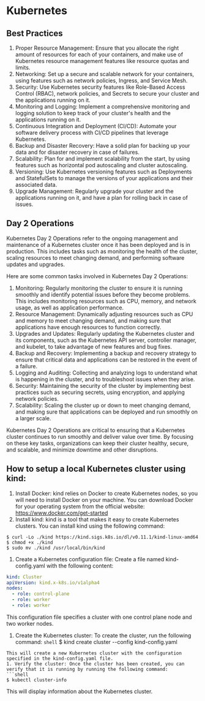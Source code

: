 # Kubernetes

## Best Practices

1. Proper Resource Management: Ensure that you allocate the right amount of resources for each of your containers, and make use of Kubernetes resource management features like resource quotas and limits.
1. Networking: Set up a secure and scalable network for your containers, using features such as network policies, Ingress, and Service Mesh.
1. Security: Use Kubernetes security features like Role-Based Access Control (RBAC), network policies, and Secrets to secure your cluster and the applications running on it.
1. Monitoring and Logging: Implement a comprehensive monitoring and logging solution to keep track of your cluster's health and the applications running on it.
1. Continuous Integration and Deployment (CI/CD): Automate your software delivery process with CI/CD pipelines that leverage Kubernetes.
1. Backup and Disaster Recovery: Have a solid plan for backing up your data and for disaster recovery in case of failures.
1. Scalability: Plan for and implement scalability from the start, by using features such as horizontal pod autoscaling and cluster autoscaling.
1. Versioning: Use Kubernetes versioning features such as Deployments and StatefulSets to manage the versions of your applications and their associated data.
1. Upgrade Management: Regularly upgrade your cluster and the applications running on it, and have a plan for rolling back in case of issues.

## Day 2 Operations

Kubernetes Day 2 Operations refer to the ongoing management and maintenance of a Kubernetes cluster once it has been deployed and is in production. This includes tasks such as monitoring the health of the cluster, scaling resources to meet changing demand, and performing software updates and upgrades.

Here are some common tasks involved in Kubernetes Day 2 Operations:

1. Monitoring: Regularly monitoring the cluster to ensure it is running smoothly and identify potential issues before they become problems. This includes monitoring resources such as CPU, memory, and network usage, as well as application performance.
1. Resource Management: Dynamically adjusting resources such as CPU and memory to meet changing demand, and making sure that applications have enough resources to function correctly.
1. Upgrades and Updates: Regularly updating the Kubernetes cluster and its components, such as the Kubernetes API server, controller manager, and kubelet, to take advantage of new features and bug fixes.
1. Backup and Recovery: Implementing a backup and recovery strategy to ensure that critical data and applications can be restored in the event of a failure.
1. Logging and Auditing: Collecting and analyzing logs to understand what is happening in the cluster, and to troubleshoot issues when they arise.
1. Security: Maintaining the security of the cluster by implementing best practices such as securing secrets, using encryption, and applying network policies.
1. Scalability: Scaling the cluster up or down to meet changing demand, and making sure that applications can be deployed and run smoothly on a larger scale.

Kubernetes Day 2 Operations are critical to ensuring that a Kubernetes cluster continues to run smoothly and deliver value over time. By focusing on these key tasks, organizations can keep their cluster healthy, secure, and scalable, and minimize downtime and other disruptions.

## How to setup a local Kubernetes cluster using kind:

1. Install Docker: kind relies on Docker to create Kubernetes nodes, so you will need to install Docker on your machine. You can download Docker for your operating system from the official website: https://www.docker.com/get-started
1. Install kind: kind is a tool that makes it easy to create Kubernetes clusters. You can install kind using the following command:
```shell
$ curl -Lo ./kind https://kind.sigs.k8s.io/dl/v0.11.1/kind-linux-amd64
$ chmod +x ./kind
$ sudo mv ./kind /usr/local/bin/kind
```
1. Create a Kubernetes configuration file: Create a file named kind-config.yaml with the following content:
```yaml
kind: Cluster
apiVersion: kind.x-k8s.io/v1alpha4
nodes:
  - role: control-plane
  - role: worker
  - role: worker
```
This configuration file specifies a cluster with one control plane node and two worker nodes.
1. Create the Kubernetes cluster: To create the cluster, run the following command:
```shell```
$ kind create cluster --config kind-config.yaml
```
This will create a new Kubernetes cluster with the configuration specified in the kind-config.yaml file.
1. Verify the cluster: Once the cluster has been created, you can verify that it is running by running the following command:
```shell
$ kubectl cluster-info
```
This will display information about the Kubernetes cluster.
